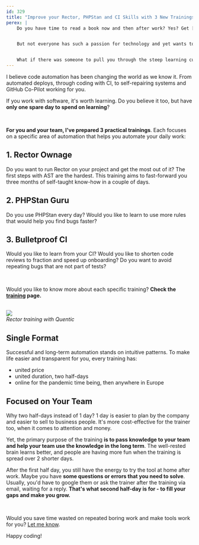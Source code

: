 ```yaml
---
id: 329
title: "Improve your Rector, PHPStan and CI Skills with 3 New Trainings"
perex: |
    Do you have time to read a book now and then after work? Yes? Get [Rector - The Power of Automated Refactoring](/book/the-power-of-automated-refactoring) and practice AST katas daily.


    But not everyone has such a passion for technology and yet wants to get the work done with as few mistakes as possible. **Learning a new technology alone is hard.** There is too much edge-case to think about on every level of technology we use.


    What if there was someone to pull you through the steep learning curve?
---
```


I believe code automation has been changing the world as we know it. From automated deploys, through coding with CI, to self-repairing systems and GitHub Co-Pilot working for you.

If you work with software, it's worth learning. Do you believe it too, but have **only one spare day to spend on learning**?

<br>

**For you and your team, I've prepared 3 practical trainings**. Each focuses on a specific area of automation that helps you automate your daily work:


## 1. Rector Ownage

Do you want to run Rector on your project and get the most out of it? The first steps with AST are the hardest. This training aims to fast-forward you three months of self-taught know-how in a couple of days.

## 2. PHPStan Guru

Do you use PHPStan every day? Would you like to learn to use more rules that would help you find bugs faster?

## 3. Bulletproof CI

Would you like to learn from your CI? Would you like to shorten code reviews to fraction and speed up onboarding? Do you want to avoid repeating bugs that are not part of tests?

<br>

Would you like to know more about each specific training? **Check the <a href="/trainings">training</a> page.**

<br>

<div class="text-center">
    <img src="/assets/images/trainings/training_online.png" class="img-thumbnail w-75">
    <br>
    <em>Rector training with Quentic</em>
</div>


## Single Format

Successful and long-term automation stands on intuitive patterns. To make life easier and transparent for you, every training has:

* united price
* united duration, two half-days
* online for the pandemic time being, then anywhere in Europe

## Focused on Your Team

Why two half-days instead of 1 day? 1 day is easier to plan by the company and easier to sell to business people. It's more cost-effective for the trainer too, when it comes to attention and money.

Yet, the primary purpose of the training **is to pass knowledge to your team and help your team use the knowledge in the long term**. The well-rested brain learns better, and people are having more fun when the training is spread over 2 shorter days.

After the first half day, you still have the energy to try the tool at home after work. Maybe you have **some questions or errors that you need to solve**. Usually, you'd have to google them or ask the trainer after the training via email, waiting for a reply. **That's what second half-day is for - to fill your gaps and make you grow.**

<br>

Would you save time wasted on repeated boring work and make tools work for you? <a href="/contact">Let me know</a>.


Happy coding!
